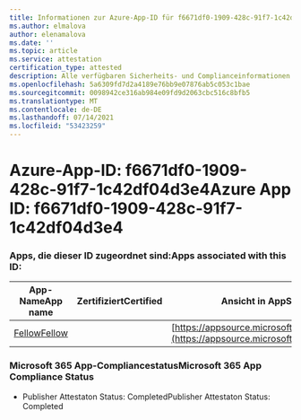 ```yaml
---
title: Informationen zur Azure-App-ID für f6671df0-1909-428c-91f7-1c42df04d3e4
ms.author: elmalova
author: elenamalova
ms.date: ''
ms.topic: article
ms.service: attestation
certification_type: attested
description: Alle verfügbaren Sicherheits- und Complianceinformationen für f6671df0-1909-428c-91f7-1c42df04d3e4.
ms.openlocfilehash: 5a6309fd7d2a4189e76bb9e07876ab5c053c1bae
ms.sourcegitcommit: 0098942ce316ab984e09fd9d2063cbc516c8bfb5
ms.translationtype: MT
ms.contentlocale: de-DE
ms.lasthandoff: 07/14/2021
ms.locfileid: "53423259"
---
```

# <a name="azure-app-id-f6671df0-1909-428c-91f7-1c42df04d3e4"></a><span data-ttu-id="2c553-103">Azure-App-ID: f6671df0-1909-428c-91f7-1c42df04d3e4</span><span class="sxs-lookup"><span data-stu-id="2c553-103">Azure App ID: f6671df0-1909-428c-91f7-1c42df04d3e4</span></span>


### <a name="apps-associated-with-this-id"></a><span data-ttu-id="2c553-104">Apps, die dieser ID zugeordnet sind:</span><span class="sxs-lookup"><span data-stu-id="2c553-104">Apps associated with this ID:</span></span>
| <span data-ttu-id="2c553-105">**App-Name**</span><span class="sxs-lookup"><span data-stu-id="2c553-105">**App name**</span></span> | <span data-ttu-id="2c553-106">**Zertifiziert**</span><span class="sxs-lookup"><span data-stu-id="2c553-106">**Certified**</span></span> | <span data-ttu-id="2c553-107">**Ansicht in AppSource**</span><span class="sxs-lookup"><span data-stu-id="2c553-107">**View in AppSource**</span></span> |
|-|-|-|
| [<span data-ttu-id="2c553-108">Fellow</span><span class="sxs-lookup"><span data-stu-id="2c553-108">Fellow</span></span>](https://docs.microsoft.com/en-us/microsoft-365-app-certification/forward/WA200002576) |  | [https://appsource.microsoft.com/product/office/WA200002576](https://appsource.microsoft.com/product/office/WA200002576) |

### <a name="microsoft-365-app-compliance-status"></a><span data-ttu-id="2c553-109">Microsoft 365 App-Compliancestatus</span><span class="sxs-lookup"><span data-stu-id="2c553-109">Microsoft 365 App Compliance Status</span></span>
- <span data-ttu-id="2c553-110">Publisher Attestaton Status: Completed</span><span class="sxs-lookup"><span data-stu-id="2c553-110">Publisher Attestaton Status: Completed</span></span>
